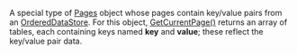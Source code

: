 A special type of [Pages](https://developer.roblox.com/en-us/api-reference/class/Pages) object whose pages contain key/value pairs from an [OrderedDataStore](https://developer.roblox.com/en-us/api-reference/class/OrderedDataStore). For this object, [GetCurrentPage()](https://developer.roblox.com/en-us/api-reference/function/Pages/GetCurrentPage) returns an array of tables, each containing keys named **key** and **value**; these reflect the key/value pair data.